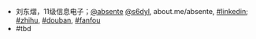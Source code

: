  - 刘东熠，11级信息电子；[@absente](github.com/absente) [@s6dyl](github.com/s6dyl), about.me/absente, [#linkedin](linkedin.com/absente); [#zhihu](zhihu.com/people/101010), [#douban](douban.com/people/absente), [#fanfou](fanfou.com/absente)
 - #tbd
